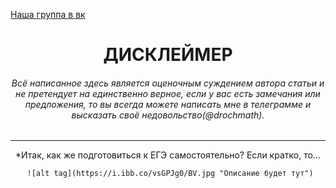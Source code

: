 [Наша группа в вк](https://vk.com/clubmaslov)
<h1 align='center'> ДИСКЛЕЙМЕР </h1>

<h6 align='center'>Всё написанное здесь является оценочным суждением автора статьи и не претендует на единственно верное, если у вас есть замечания или предложения, то вы всегда можете написать мне в телеграмме и высказать своё недовольство(@drochmath).</h6>

---
    
<div align='center'>
    *Итак, как же подготовиться к ЕГЭ самостоятельно? Если кратко, то...
    
     ![alt tag](https://i.ibb.co/vsGPJg0/BV.jpg "Описание будет тут")
</div>
